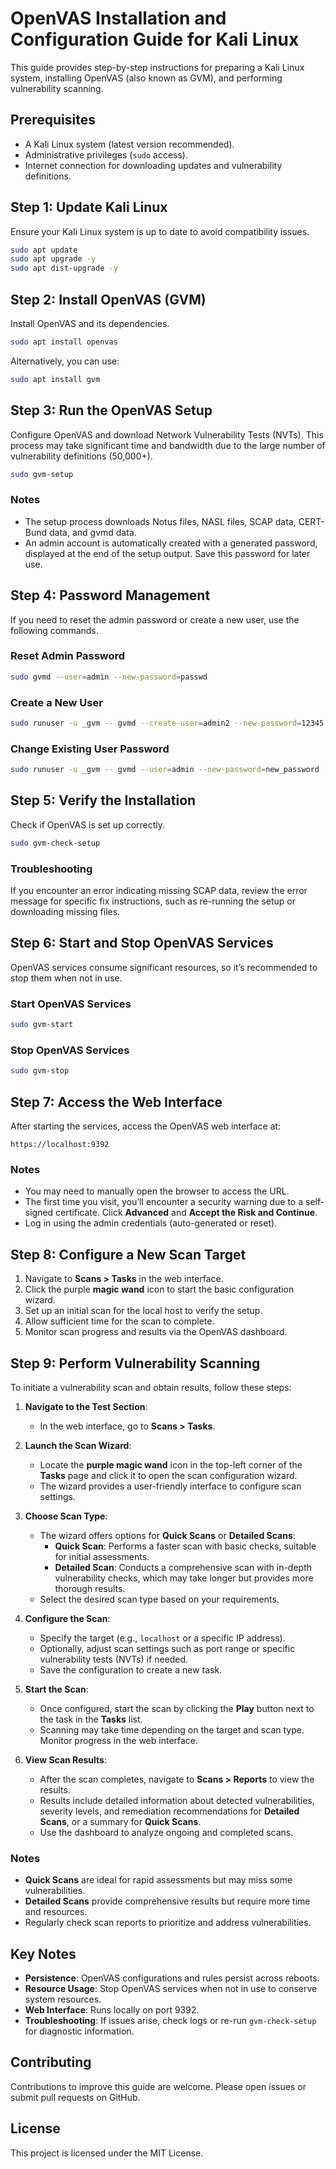 # OpenVAS Installation and Configuration Guide for Kali Linux

This guide provides step-by-step instructions for preparing a Kali Linux system, installing OpenVAS (also known as GVM), and performing vulnerability scanning.

## Prerequisites
- A Kali Linux system (latest version recommended).
- Administrative privileges (`sudo` access).
- Internet connection for downloading updates and vulnerability definitions.

## Step 1: Update Kali Linux
Ensure your Kali Linux system is up to date to avoid compatibility issues.

```bash
sudo apt update
sudo apt upgrade -y
sudo apt dist-upgrade -y
```

## Step 2: Install OpenVAS (GVM)
Install OpenVAS and its dependencies.

```bash
sudo apt install openvas
```

Alternatively, you can use:

```bash
sudo apt install gvm
```

## Step 3: Run the OpenVAS Setup
Configure OpenVAS and download Network Vulnerability Tests (NVTs). This process may take significant time and bandwidth due to the large number of vulnerability definitions (50,000+).

```bash
sudo gvm-setup
```

### Notes
- The setup process downloads Notus files, NASL files, SCAP data, CERT-Bund data, and gvmd data.
- An admin account is automatically created with a generated password, displayed at the end of the setup output. Save this password for later use.

## Step 4: Password Management
If you need to reset the admin password or create a new user, use the following commands.

### Reset Admin Password
```bash
sudo gvmd --user=admin --new-password=passwd
```

### Create a New User
```bash
sudo runuser -u _gvm -- gvmd --create-user=admin2 --new-password=12345
```

### Change Existing User Password
```bash
sudo runuser -u _gvm -- gvmd --user=admin --new-password=new_password
```

## Step 5: Verify the Installation
Check if OpenVAS is set up correctly.

```bash
sudo gvm-check-setup
```

### Troubleshooting
If you encounter an error indicating missing SCAP data, review the error message for specific fix instructions, such as re-running the setup or downloading missing files.

## Step 6: Start and Stop OpenVAS Services
OpenVAS services consume significant resources, so it’s recommended to stop them when not in use.

### Start OpenVAS Services
```bash
sudo gvm-start
```

### Stop OpenVAS Services
```bash
sudo gvm-stop
```

## Step 7: Access the Web Interface
After starting the services, access the OpenVAS web interface at:

```
https://localhost:9392
```

### Notes
- You may need to manually open the browser to access the URL.
- The first time you visit, you’ll encounter a security warning due to a self-signed certificate. Click **Advanced** and **Accept the Risk and Continue**.
- Log in using the admin credentials (auto-generated or reset).

## Step 8: Configure a New Scan Target
1. Navigate to **Scans > Tasks** in the web interface.
2. Click the purple **magic wand** icon to start the basic configuration wizard.
3. Set up an initial scan for the local host to verify the setup.
4. Allow sufficient time for the scan to complete.
5. Monitor scan progress and results via the OpenVAS dashboard.

## Step 9: Perform Vulnerability Scanning
To initiate a vulnerability scan and obtain results, follow these steps:

1. **Navigate to the Test Section**:
   - In the web interface, go to **Scans > Tasks**.

2. **Launch the Scan Wizard**:
   - Locate the **purple magic wand** icon in the top-left corner of the **Tasks** page and click it to open the scan configuration wizard.
   - The wizard provides a user-friendly interface to configure scan settings.

3. **Choose Scan Type**:
   - The wizard offers options for **Quick Scans** or **Detailed Scans**:
     - **Quick Scan**: Performs a faster scan with basic checks, suitable for initial assessments.
     - **Detailed Scan**: Conducts a comprehensive scan with in-depth vulnerability checks, which may take longer but provides more thorough results.
   - Select the desired scan type based on your requirements.

4. **Configure the Scan**:
   - Specify the target (e.g., `localhost` or a specific IP address).
   - Optionally, adjust scan settings such as port range or specific vulnerability tests (NVTs) if needed.
   - Save the configuration to create a new task.

5. **Start the Scan**:
   - Once configured, start the scan by clicking the **Play** button next to the task in the **Tasks** list.
   - Scanning may take time depending on the target and scan type. Monitor progress in the web interface.

6. **View Scan Results**:
   - After the scan completes, navigate to **Scans > Reports** to view the results.
   - Results include detailed information about detected vulnerabilities, severity levels, and remediation recommendations for **Detailed Scans**, or a summary for **Quick Scans**.
   - Use the dashboard to analyze ongoing and completed scans.

### Notes
- **Quick Scans** are ideal for rapid assessments but may miss some vulnerabilities.
- **Detailed Scans** provide comprehensive results but require more time and resources.
- Regularly check scan reports to prioritize and address vulnerabilities.

## Key Notes
- **Persistence**: OpenVAS configurations and rules persist across reboots.
- **Resource Usage**: Stop OpenVAS services when not in use to conserve system resources.
- **Web Interface**: Runs locally on port 9392.
- **Troubleshooting**: If issues arise, check logs or re-run `gvm-check-setup` for diagnostic information.

## Contributing
Contributions to improve this guide are welcome. Please open issues or submit pull requests on GitHub.

## License
This project is licensed under the MIT License.
